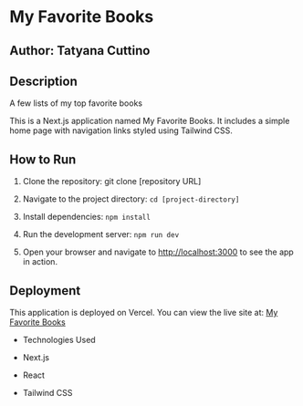 
# My Favorite Books

## Author: Tatyana Cuttino

## Description

A few lists of my top favorite books

This is a Next.js application named My Favorite Books. It includes a simple home page with navigation links styled using Tailwind CSS.

## How to Run

1. Clone the repository: git clone [repository URL]

2. Navigate to the project directory: `cd [project-directory]`

3. Install dependencies: `npm install`

4. Run the development server: `npm run dev`

5. Open your browser and navigate to [http://localhost:3000](http://localhost:3000) to see the app in action.

## Deployment

This application is deployed on Vercel. You can view the live site at:  [My Favorite Books](https://my-favorite-books-ten.vercel.app/)

- Technologies Used

- Next.js

- React

- Tailwind CSS
